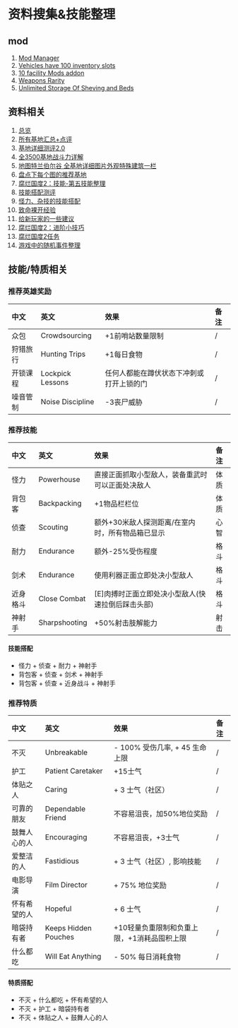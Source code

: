 # 资料搜集&技能整理

## mod

1. [Mod Manager](https://www.nexusmods.com/stateofdecay2/mods/96)
2. [Vehicles have 100 inventory slots](https://www.nexusmods.com/stateofdecay2/mods/35)
3. [10 facility Mods addon](https://www.nexusmods.com/stateofdecay2/mods/102)
4. [Weapons Rarity](https://www.nexusmods.com/stateofdecay2/mods/387)
5. [Unlimited Storage Of Sheving and Beds](https://www.nexusmods.com/stateofdecay2/mods/86)

## 资料相关

1. [总览](https://shimo.im/sheets/8Nk6MeoPYycYEqLz/%20%E3%80%8A%E6%B8%B8%E6%88%8F%E8%B5%84%E6%96%994.5.3(%E5%A2%9E%E5%8A%A0%E5%A5%A2%E4%BE%88%E5%93%81%E3%80%81%E7%BA%B8%E6%9D%A1%E5%8F%8A%E6%9D%82%E7%89%A9%E5%A4%A7%E5%85%A8)%E3%80%8B)
2. [所有基地汇总+点评](https://tieba.baidu.com/p/5712427929?see_lz=1)
3. [基地详细测评2.0](https://tieba.baidu.com/p/6559654622?see_lz=1)
4. [全3500基地战斗力详解](https://tieba.baidu.com/p/6736953120?see_lz=1)
5. [地图特兰伯尔谷 全基地详细图片外观特殊建筑一栏](https://tieba.baidu.com/p/7512597043?see_lz=1)
6. [盘点下每个图的推荐基地](https://tieba.baidu.com/p/6623182950?see_lz=1)
7. [腐烂国度2：技能-第五技能整理](https://tieba.baidu.com/p/5706914255?see_lz=1)
8. [技能搭配测评](https://tieba.baidu.com/p/7861482938?see_lz=1)
9. [怪力、杂技的技能搭配](https://tieba.baidu.com/p/7885631229?see_lz=1)
10. [致命裸开经验](https://tieba.baidu.com/p/7783187234?see_lz=1)
11. [给新玩家的一些建议](https://tieba.baidu.com/p/7231435098?see_lz=1)
12. [腐烂国度2：进阶小技巧](https://tieba.baidu.com/p/6695054128?see_lz=1)
13. [腐烂国度2任务](https://tieba.baidu.com/p/7517424433?see_lz=1)
14. [游戏中的随机事件整理](https://tieba.baidu.com/p/6593366071?see_lz=1)

## 技能/特质相关

### 推荐英雄奖励

| 中文 | 英文 | 效果 | 备注 |
| :-----| :-----| :-----|:-----|
| 众包 | Crowdsourcing | +1前哨站数量限制 | / |
| 狩猎旅行 | Hunting Trips | +1每日食物 | / |
| 开锁课程 | Lockpick Lessons | 任何人都能在蹲伏状态下冲刺或打开上锁的门 | / |
| 噪音管制 | Noise Discipline | -3丧尸威胁 | / |
### 推荐技能

| 中文 | 英文 | 效果 | 备注 |
| :-----| :-----| :-----|:-----|
| 怪力 | Powerhouse | 直接正面抓取小型敌人，装备重武时可以正面处决敌人 | 体质 |
| 背包客 | Backpacking | +1物品栏栏位 | 体质 |
| 侦查 | Scouting | 额外+30米敌人探测距离/在室内时，所有物品箱已显示 | 心智 |
| 耐力 | Endurance | 额外-25%受伤程度 | 格斗 |
| 剑术 | Endurance | 使用利器正面立即处决小型敌人 | 格斗 |
| 近身格斗 | Close Combat | [E]肉搏时正面立即处决小型敌人(快速拉倒后踩击头部) | 格斗 |
| 神射手 | Sharpshooting | +50%射击肢解能力 | 射击 |

#### 技能搭配

- 怪力 + 侦查 + 耐力 + 神射手
- 背包客 + 侦查 + 剑术 + 神射手
- 背包客 + 侦查 + 近身战斗 + 神射手
### 推荐特质

| 中文 | 英文 | 效果 | 备注 |
| :-----| :-----| :-----|:-----|
| 不灭 | Unbreakable | - 100% 受伤几率, + 45 生命上限 | / |
| 护工 | Patient Caretaker | +15士气 | / |
| 体贴之人 | Caring | + 3 士气（社区）| / |
| 可靠的朋友 | Dependable Friend | 不容易沮丧，加50%地位奖励| / |
| 鼓舞人心的人 | Encouraging | 不容易沮丧，+3士气| / |
| 爱整洁的人 | Fastidious | + 3 士气（社区）, 影响技能| / |
| 电影导演 | Film Director | + 75% 地位奖励| / |
| 怀有希望的人 | Hopeful | + 6 士气| / |
| 暗袋持有者 | Keeps Hidden Pouches | +10轻量负重限制和负重上限，+1消耗品囤积上限| / |
| 什么都吃 | Will Eat Anything | - 50% 每日消耗食物| / |

#### 特质搭配

- 不灭 + 什么都吃 + 怀有希望的人
- 不灭 + 护工 + 暗袋持有者
- 不灭 + 体贴之人 + 鼓舞人心的人